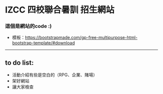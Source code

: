# IZCC 四校聯合暑訓 招生網站
### 這個是網站的code :)

* 模板：https://bootstrapmade.com/gp-free-multipurpose-html-bootstrap-template/#download

---

## to do list:
- 活動介紹有些是空白的（RPG、企業、賭場）
- 架好網站
- 讓大家檢查